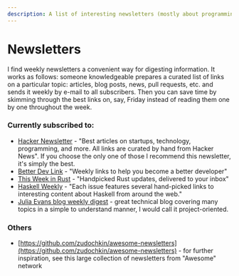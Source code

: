 ```yaml
---
description: A list of interesting newsletters (mostly about programming)
---
```


# Newsletters

I find weekly newsletters a convenient way for digesting information. It works as follows: someone knowledgeable prepares a curated list of links on a particular topic: articles, blog posts, news, pull requests, etc. and sends it weekly by e-mail to all subscribers. Then you can save time by skimming through the best links on, say, Friday instead of reading them one by one throughout the week.

### Currently subscribed to:

* [Hacker Newsletter](https://hackernewsletter.com/) - "Best articles on startups, technology, programming, and more. All links are curated by hand from Hacker News". If you choose the only one of those I recommend this newsletter, it's simply the best.
* [Better Dev Link](https://betterdev.link/) - "Weekly links to help you become a better developer"
* [This Week in Rust](https://this-week-in-rust.org/) - "Handpicked Rust updates, delivered to your inbox"
* [Haskell Weekly](https://haskellweekly.news/) - "Each issue features several hand-picked links to interesting content about Haskell from around the web."
* [Julia Evans blog weekly digest](https://jvns.ca/newsletter/) - great technical blog covering many topics in a simple to understand manner, I would call it project-oriented.

### Others

* [https://github.com/zudochkin/awesome-newsletters](https://github.com/zudochkin/awesome-newsletters) - for further inspiration, see this large collection of newsletters from "Awesome" network



